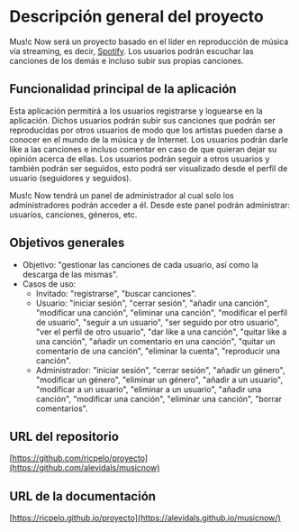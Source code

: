# Descripción general del proyecto

Mus!c Now será un proyecto basado en el líder en reproducción de música vía streaming, es decir, [Spotify][1]. Los usuarios podrán escuchar las canciones de los demás e incluso subir sus propias canciones.

## Funcionalidad principal de la aplicación

Esta aplicación permitirá a los usuarios registrarse y loguearse en la aplicación. Dichos usuarios podrán subir sus canciones que podrán ser reproducidas por otros usuarios de modo que los artistas pueden darse a conocer en el mundo de la música y de Internet. Los usuarios podrán darle like a las canciones e incluso comentar en caso de que quieran dejar su opinión acerca de ellas.
Los usuarios podrán seguir a otros usuarios y también podrán ser seguidos, esto podrá ser visualizado desde el perfil de usuario (seguidores y seguidos).

Mus!c Now tendrá un panel de administrador al cual solo los administradores podrán acceder a él. Desde este panel podrán administrar: usuarios, canciones, géneros, etc.

## Objetivos generales

- Objetivo: "gestionar las canciones de cada usuario, así como la descarga de las mismas".
- Casos de uso:
    - Invitado: "registrarse", "buscar canciones".
    - Usuario: "iniciar sesión", "cerrar sesión", "añadir una canción", "modificar una canción", "eliminar una canción", "modificar el perfil de usuario", "seguir a un usuario", "ser seguido por otro usuario", "ver el perfil de otro usuario", "dar like a una canción", "quitar like a una canción", "añadir un comentario en una canción", "quitar un comentario de una canción", "eliminar la cuenta", "reproducir una canción".
    - Administrador: "iniciar sesión", "cerrar sesión", "añadir un género", "modificar un género", "eliminar un género", "añadir a un usuario", "modificar a un usuario", "eliminar a un usuario", "añadir una canción", "modificar una canción", "eliminar una canción", "borrar comentarios".

## URL del repositorio

[https://github.com/ricpelo/proyecto](https://github.com/alevidals/musicnow)

## URL de la documentación

[https://ricpelo.github.io/proyecto](https://alevidals.github.io/musicnow/)

[1]: https://www.spotify.com/